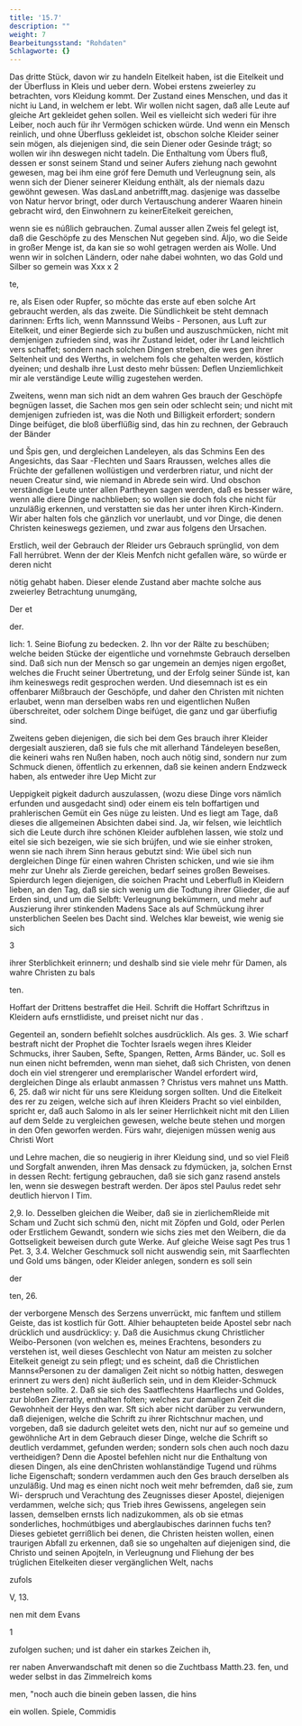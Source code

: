```yaml
---
title: '15.7'
description: ""
weight: 7
Bearbeitungsstand: "Rohdaten"
Schlagworte: {}
---
```

<!-- seite 739 -->


Das dritte Stück, davon wir zu handeln Eitelkeit
haben, ist die Eitelkeit und der Überfluss in Kleis und ueber
dern. Wobei erstens zweierley zu betrachten, vors Kleidung
kommt. Der Zustand eines Menschen, und das it nicht iu
Land, in welchem er lebt. Wir wollen nicht sagen,
daß alle Leute auf gleiche Art gekleidet gehen sollen.
Weil es vielleicht sich wederi für ihre Leiber, noch auch
für ihr Vermögen schicken würde. Und wenn ein Mensch
reinlich, und ohne Überfluss gekleidet ist, obschon
solche Kleider seiner sein mögen, als diejenigen sind,
die sein Diener oder Gesinde trágt; so wollen wir ihn
deswegen nicht tadeln. Die Enthaltung vom Übers
fluß, dessen er sonst seinem Stand und seiner Aufers
ziehung nach gewohnt gewesen, mag bei ihm eine gróf
fere Demuth und Verleugnung sein, als wenn sich
der Diener seinerer Kleidung enthält, als der niemals
dazu gewöhnt gewesen. Was dasLand anbetrifft,mag.
dasjenige was dasselbe von Natur hervor bringt, oder
durch Vertauschung anderer Waaren hinein gebracht
wird, den Einwohnern zu keinerEitelkeit gereichen,

wenn sie es núßlich gebrauchen. Zumal ausser allen Zweis fel gelegt ist, daß die Geschöpfe zu des Menschen Nut gegeben sind. Áljo, wo die Seide in großer Menge ist, da kan sie so wohl getragen werden ais Wolle. Und wenn wir in solchen Ländern, oder nahe dabei wohnten, wo das Gold und Silber so gemein was Xxx x 2

te,

<!-- seite 740 -->

re, als Eisen oder Rupfer, so möchte das erste auf eben solche Art gebraucht werden, als das zweite. Die Sündlichkeit be steht demnach darinnen: Erfts lich, wenn Mannssund Weibs - Personen, aus Luft zur Eitelkeit, und einer Begierde sich zu bußen und auszuschmücken, nicht mit demjenigen zufrieden sind, was ihr Zustand leidet, oder ihr Land leichtlich vers schaffet; sondern nach solchen Dingen streben, die wes gen ihrer Seltenheit und des Werths, in welchem fols che gehalten werden, köstlich dyeinen; und deshalb ihre Lust desto mehr büssen: Deflen Unziemlichkeit mir ale verständige Leute willig zugestehen werden.

Zweitens, wenn man sich nidt an dem wahren Ges brauch der Geschöpfe begnügen lasset, die Sachen mos gen sein oder schlecht sein; und nicht mit demjenigen zufrieden ist, was die Noth und Billigkeit erfordert; sondern Dinge beifúget, die bloß überflüßig sind, das hin zu rechnen, der Gebrauch der Bänder

und Špis gen, und dergleichen Landeleyen, als das Schmins Een des Angesichts, das Saar -Flechten und Saars Rraussen, welches alles die Früchte der gefallenen wollüstigen und verderbren riatur, und nicht der neuen Creatur sind, wie niemand in Abrede sein wird. Und obschon verständige Leute unter allen Partheyen sagen werden, daß es besser wäre, wenn alle diere Dinge nachblieben; so wollen sie doch fols che nicht für unzuläßig erkennen, und verstatten sie das her unter ihren Kirch-Kindern. Wir aber halten fols che gänzlich vor unerlaubt, und vor Dinge, die denen Christen keineswegs geziemen, und zwar aus folgens den Ursachen.

Erstlich, weil der Gebrauch der Rleider urs Gebrauch sprünglid, von dem Fall herrúbret. Wenn der der Kleis Menfch nicht gefallen wäre, so würde er deren nicht

nötig gehabt haben. Dieser elende Zustand aber machte solche aus zweierley Betrachtung unumgäng,

Der et

der.

<!-- seite 741 -->

 lich: 1. Seine Biofung zu bedecken. 2. Ihn vor
der Rälte zu beschüben; welche beiden Stücke der
eigentliche und vornehmste Gebrauch derselben sind.
Daß sich nun der Mensch so gar ungemein an demjes
nigen ergoßet, welches die Frucht seiner Übertretung,
und der Erfolg seiner Sünde ist, kan ihm keineswegs
redit gesprochen werden. Und diesemnach ist es ein
offenbarer Mißbrauch der Geschöpfe, und daher den
Christen mit nichten erlaubet, wenn man derselben wabs
ren und eigentlichen Nußen überschreitet, oder solchem
Dinge beifúget, die ganz und gar überfiufig sind.

  Zweitens geben diejenigen, die sich bei dem Ges
brauch ihrer Kleider dergesialt auszieren, daß sie fuls
che mit allerhand Tándeleyen beseßen, die keineri wahs
ren Nußen haben, noch auch nötig sind, sondern nur
zum Schmuck dienen, öffentlich zu erkennen, daß sie
keinen andern Endzweck haben, als entweder ihre Uep Micht zur

Ueppigkeit pigkeit dadurch auszulassen, (wozu diese Dinge vors nämlich erfunden und ausgedacht sind) oder einem eis teln boffartigen und prahlerischen Gemüt ein Ges nüge zu leisten. Und es liegt am Tage, daß dieses die allgemeinen Absichten dabei sind. Ja, wir felsen, wie leichtlich sich die Leute durch ihre schönen Kleider aufblehen lassen, wie stolz und eitel sie sich bezeigen, wie sie sich brújfen, und wie sie einher stroken, wenn sie nach ihrem Sinn heraus gebutzt sind: Wie übel sich nun dergleichen Dinge für einen wahren Christen schicken, und wie sie ihm mehr zur Unehr als Zierde gereichen, bedarf seines großen Beweises. Spierdurch legen diejenigen, die soichen Pracht und Leberfluß in Kleidern lieben, an den Tag, daß sie sich wenig um die Todtung ihrer Glieder, die auf Erden sind, und um die Selbft: Verleugnung bekümmern, und mehr auf Auszierung ihrer stinkenden Madens Sace als auf Schmückung ihrer unsterblichen Seelen bes Dacht sind. Welches klar beweist, wie wenig sie sich



3
<!-- seite 741 -->
ihrer Sterblichkeit erinnern; und deshalb sind sie viele mehr für Damen, als wahre Christen zu bals

ten.

Hoffart der Drittens bestraffet die Heil. Schrift die Hoffart Schriftzus in Kleidern aufs ernstlidiste, und preiset nicht nur das .

Gegenteil an, sondern befiehlt solches ausdrücklich. Als ges. 3. Wie scharf bestraft nicht der Prophet die Tochter Israels wegen ihres Kleider Schmucks, ihrer Sauben, Sefte, Spangen, Retten, Arms Bänder, uc. Soll es nun einen nicht befremden, wenn man siehet, daß sich Christen, von denen doch ein viel strengerer und eremplarischer Wandel erfordert wird, dergleichen Dinge als erlaubt anmassen ? Christus vers mahnet uns Matth. 6, 25. daß wir nicht für uns sere Kleidung sorgen sollten. Und die Eitelkeit des rer zu zeigen, welche sich auf ihren Kleiders Pracht so viel einbilden, spricht er, daß auch Salomo in als ler seiner Herrlichkeit nicht mit den Lilien auf dem Selde zu vergleichen gewesen, welche beute stehen und morgen in den Ofen geworfen werden. Fürs wahr, diejenigen müssen wenig aus Christi Wort

und Lehre machen, die so neugierig in ihrer Kleidung sind, und so viel Fleiß und Sorgfalt anwenden, ihren Mas densack zu fdymücken, ja, solchen Ernst in dessen Recht: fertigung gebrauchen, daß sie sich ganz rasend anstels len, wenn sie deswegen bestraft werden. Der äpos stel Paulus redet sehr deutlich hiervon I Tim.

2,9. Io. Desselben gleichen die Weiber, daß sie in zierlichemRleide mit Scham und Zucht sich schmü đen, nicht mit Zöpfen und Gold, oder Perlen oder Erstlichem Gewandt, sondern wie sichs zies met den Weibern, die da Gottseligkeit beweisen durch gute Werke. Auf gleiche Weise sagt Pes trus 1 Pet. 3, 3.4. Welcher Geschmuck soll nicht auswendig sein, mit Saarflechten und Gold ums bängen, oder Kleider anlegen, sondern es soll sein

der

ten, 26.
<!-- seite 743 -->
 der verborgene Mensch des Serzens unverrückt,
mic fanftem und stillem Geiste, das ist kostlich für
Gott. Alhier behaupteten beide Apostel sebr nach
 drücklich und ausdrücklicy: y. Daß die Ausichmus
ckung Christlicher Weibo-Personen (von welchen es,
meines Erachtens, besonders zu verstehen ist, weil
dieses Geschlecht von Natur am meisten zu solcher
Eitelkeit geneigt zu sein pflegt; und es scheint, daß
die Christlichen Manns«Personen zu der damaligen
 Zeit nicht so nótbig hatten, deswegen erinnert zu wers
den) nicht äußerlich sein, und in dem Kleider-Schmuck
 bestehen sollte. 2. Daß sie sich des Saatflechtens Haarflechs
und Goldes, zur bloßen Zierratly, enthalten folten;
welches zur damaligen Zeit die Gewohnheit der Heys
den war. Sft sich aber nicht darüber zu verwundern,
daß diejenigen, welche die Schrift zu ihrer Richtschnur
machen, und vorgeben, daß sie dadurch geleitet wets
den, nicht nur auf so gemeine und gewöhnliche Art in
dem Gebrauch dieser Dinge, welche die Schrift so
deutlich verdammet, gefunden werden; sondern sols
 chen auch noch dazu vertheidigen? Denn die Apostel
befehlen nicht nur die Enthaltung von diesen Dingen,
als eine denChristen wohlanständige Tugend und rühms
liche Eigenschaft; sondern verdammen auch den Ges
brauch derselben als unzuläßig. Und mag es einen
nicht noch weit mehr befremden, daß sie, zum Wi-
derspruch und Verachtung des Zeugnisses dieser
 Apostel, diejenigen verdammen, welche sich; qus Trieb
ihres Gewissens, angelegen sein lassen, demselben ernsts
 lich nadizukommen, als ob sie etmas sonderliches,
hochmútbiges und aberglaubisches darinnen fuchs
ten? Dieses gebietet gerrißlich bei denen, die Christen
heisten wollen, einen traurigen Abfall zu erkennen, daß
sie so ungehalten auf diejenigen sind, die Christo und
seinen Apojteln, in Verleugnung und Fliehung der bes
trúglichen Eitelkeiten dieser vergänglichen Welt, nachs

zufols

V, 13.

nen mit dem Evans

1
<!-- seite 744 -->
zufolgen suchen; und ist daher ein starkes Zeichen ih,

rer naben Anverwandschaft mit denen so die Zuchtbass Matth.23. fen, und weder selbst in das Zimmelreich koms

men, "noch auch die binein geben lassen, die hins

ein wollen. Spiele, Commidis
